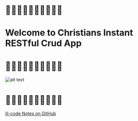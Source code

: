 
# 🍤🍤🍤🍤🍤🍤🍤🍤🍤🍤
# Welcome to Christians Instant RESTful Crud App
# 🍤🍤🍤🍤🍤🍤🍤🍤🍤🍤
![alt text](http://i.imgur.com/UTOP7ap.png "Try Your best get MeMe'd Like the Rest")
# 🍤🍤🍤🍤🍤🍤🍤🍤🍤🍤
[lil-code Notes on GitHub](https://github.com/lil-code/Software_Notes)
